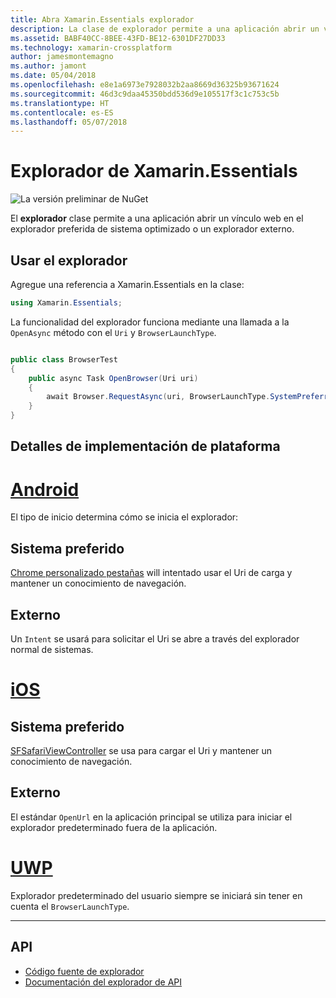 ```yaml
---
title: Abra Xamarin.Essentials explorador
description: La clase de explorador permite a una aplicación abrir un vínculo web en el explorador preferida de sistema optimizado o un explorador externo.
ms.assetid: BABF40CC-8BEE-43FD-BE12-6301DF27DD33
ms.technology: xamarin-crossplatform
author: jamesmontemagno
ms.author: jamont
ms.date: 05/04/2018
ms.openlocfilehash: e8e1a6973e7928032b2aa8669d36325b93671624
ms.sourcegitcommit: 46d3c9daa45350bdd536d9e105517f3c1c753c5b
ms.translationtype: HT
ms.contentlocale: es-ES
ms.lasthandoff: 05/07/2018
---
```

# <a name="xamarinessentials-browser"></a>Explorador de Xamarin.Essentials

![La versión preliminar de NuGet](~/media/shared/pre-release.png)

El **explorador** clase permite a una aplicación abrir un vínculo web en el explorador preferida de sistema optimizado o un explorador externo.

## <a name="using-browser"></a>Usar el explorador

Agregue una referencia a Xamarin.Essentials en la clase:

```csharp
using Xamarin.Essentials;
```

La funcionalidad del explorador funciona mediante una llamada a la `OpenAsync` método con el `Uri` y `BrowserLaunchType`.

```csharp

public class BrowserTest
{
    public async Task OpenBrowser(Uri uri)
    {
        await Browser.RequestAsync(uri, BrowserLaunchType.SystemPreferred);
    }
}
```

## <a name="platform-implementation-specifics"></a>Detalles de implementación de plataforma

# <a name="androidtabandroid"></a>[Android](#tab/android)

El tipo de inicio determina cómo se inicia el explorador:

## <a name="system-preferred"></a>Sistema preferido

[Chrome personalizado pestañas](https://developer.chrome.com/multidevice/android/customtabs) will intentado usar el Uri de carga y mantener un conocimiento de navegación.

## <a name="external"></a>Externo

Un `Intent` se usará para solicitar el Uri se abre a través del explorador normal de sistemas.

# <a name="iostabios"></a>[iOS](#tab/ios)

## <a name="system-preferred"></a>Sistema preferido

[SFSafariViewController](https://developer.xamarin.com/api/type/SafariServices.SFSafariViewController/) se usa para cargar el Uri y mantener un conocimiento de navegación.

## <a name="external"></a>Externo

El estándar `OpenUrl` en la aplicación principal se utiliza para iniciar el explorador predeterminado fuera de la aplicación.

# <a name="uwptabuwp"></a>[UWP](#tab/uwp)

Explorador predeterminado del usuario siempre se iniciará sin tener en cuenta el `BrowserLaunchType`.

--------------

## <a name="api"></a>API

- [Código fuente de explorador](https://github.com/xamarin/Essentials/tree/master/Essentials/Browser)
- [Documentación del explorador de API](xref:Xamarin.Essentials.Browser)

